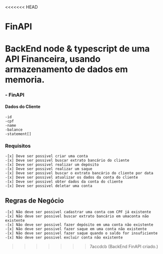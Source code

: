 <<<<<<< HEAD
# FinAPI
BackEnd node &amp; typescript de uma API Financeira, usando armazenamento de dados em memoria.
=======
### - FinAPI

#### Dados do Cliente
    -id
    -cpf
    -name
    -balance
    -statement[]


### Requisitos

    -[x] Deve ser possivel criar uma conta
    -[x] Deve ser possivel buscar extrato bancário do cliente
    -[x] Deve ser possivel realizar um depósito
    -[x] Deve ser possivel realizar um saque
    -[x] Deve ser possivel buscar o extrato bancário do cliente por data
    -[x] Deve ser possivel atualizar os dados da conta do cliente
    -[x] Deve ser possivel obter dados da conta do cliente
    -[x] Deve ser possivel deletar uma conta



## Regras de Negócio

    -[x] Não deve ser possivel cadastrar uma conta com CPF já existente
    -[x] Não deve ser possivel buscar extrato bancário em umaconta não existente
    -[x] Não deve ser possivel fazer depósito em uma conta não existente
    -[x] Não deve ser possivel fazer saque em uma conta não existente
    -[x] Não deve ser possivel fazer saque quando o saldo for insuficiente
    -[x] Não deve ser possivel excluir conta não existente
>>>>>>> 7accdcb (BackEnd FinAPI criado.)
